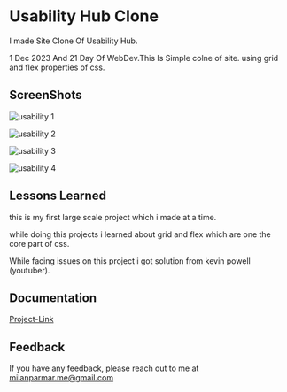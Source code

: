 
# Usability Hub Clone

 I made Site Clone Of Usability Hub.
 
 1 Dec 2023 And 21 Day Of WebDev.This Is Simple colne of site. using grid and flex properties of css.

  
   
  ## ScreenShots
  ![usability 1](https://user-images.githubusercontent.com/114464208/216960495-6b071550-459e-41f5-99e4-c97b7cbde1f9.png)

![usability 2](https://user-images.githubusercontent.com/114464208/216960510-cccebb01-1d6f-420c-bf57-d933bc9ca9a2.png)

![usability 3](https://user-images.githubusercontent.com/114464208/216960532-c4d3cc7e-4740-46f4-91bb-0055f91617f6.png)

![usability 4](https://user-images.githubusercontent.com/114464208/216960542-3c468ac2-d70a-4acd-97f7-4e39ae67aa12.png)

## Lessons Learned

this is my first large scale project which i made at a time.  

while doing this projects i learned about grid and flex which are one the core part of css.

While facing issues on this project i got solution from kevin powell (youtuber).


  
## Documentation

[Project-Link](https://usability-hub-clone-9.netlify.app)


## Feedback

If you have any feedback, please reach out to me at milanparmar.me@gmail.com

